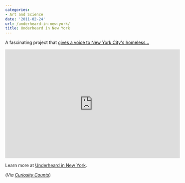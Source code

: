 ```yaml
---
categories:
- Art and Science
date: '2011-02-24'
url: /underheard-in-new-york/
title: Underheard in New York
---
```


A fascinating project that <a href="https://www.youtube.com/watch?v=LuGe7udS0Z0">gives a voice to New York City's homeless...</a>

<p align="center"><div class="fluid-vids"><iframe title="YouTube video player" width="560" height="349" src="https://www.youtube.com/embed/LuGe7udS0Z0?rel=0" frameborder="0" allowfullscreen></iframe></div></p>

Learn more at <a href="http://underheardinnewyork.com/">Underheard in New York</a>.

(<em>Via <a href="http://curiositycounts.com/post/3328883001/underheard-in-new-york-lovely-project-gives-new">Curiosity Counts</a></em>)